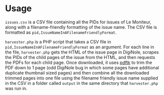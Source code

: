 # Usage
`issues.csv` is a CSV file containing all the PIDs for issues of Le Moniteur, along with a filename-friendly formatting of the issue name. The CSV file is formatted as `pid,IssueNameInAFilenameFriendlyFormat`.

`harvester.php` is a PHP script that takes a CSV file in `pid,IssueNameInAFilenameFriendlyFormat` as an argument. For each line in the file, `harvester.php` gets the HTML of the issue page in DigiNole, scrapes the PIDs of the child pages of the issue from the HTML, and then requests the PDFs for each child page. Once downloaded, it uses [pdftk](https://www.pdflabs.com/tools/pdftk-the-pdf-toolkit/) to trim the PDF down to 1 page (odd DigiNole bug in which some pages have additional duplicate thumbnail sized pages) and then combine all the downloaded trimmed pages into one file using the filename friendly issue name supplied in the CSV in a folder called `output` in the same directory that `harvester.php` was run in.
